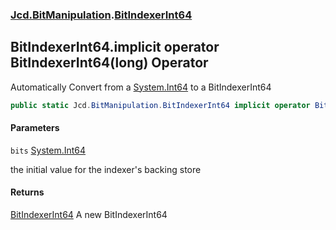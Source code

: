 ### [Jcd.BitManipulation](Jcd.BitManipulation.md 'Jcd.BitManipulation').[BitIndexerInt64](Jcd.BitManipulation.BitIndexerInt64.md 'Jcd.BitManipulation.BitIndexerInt64')

## BitIndexerInt64.implicit operator BitIndexerInt64(long) Operator

Automatically Convert from a [System.Int64](https://docs.microsoft.com/en-us/dotnet/api/System.Int64 'System.Int64') to
a BitIndexerInt64

```csharp
public static Jcd.BitManipulation.BitIndexerInt64 implicit operator BitIndexerInt64(long bits);
```
#### Parameters

<a name='Jcd.BitManipulation.BitIndexerInt64.op_ImplicitJcd.BitManipulation.BitIndexerInt64(long).bits'></a>

`bits` [System.Int64](https://docs.microsoft.com/en-us/dotnet/api/System.Int64 'System.Int64')

the initial value for the indexer's backing store

#### Returns

[BitIndexerInt64](Jcd.BitManipulation.BitIndexerInt64.md 'Jcd.BitManipulation.BitIndexerInt64')
A new BitIndexerInt64